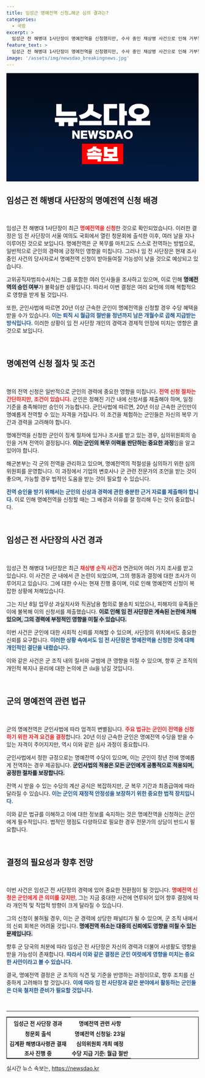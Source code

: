```yaml
---
title: 임성근 명예전역 신청…해군 심의 결과는?
categories:
  - 국방
excerpt: >
  임성근 전 해병대 1사단장이 명예전역을 신청했지만, 수사 중인 채상병 사건으로 인해 거부될 가능성이 높아지고 있다. 군인사법에 따른 전역 수당과 혐의 없는 결론에 반발하는 유족의 입장은 더욱 복잡한 상황을 예고한다.
feature_text: >
  임성근 전 해병대 1사단장이 명예전역을 신청했지만, 수사 중인 채상병 사건으로 인해 거부될 가능성이 높아지고 있다. 군인사법에 따른 전역 수당과 혐의 없는 결론에 반발하는 유족의 입장은 더욱 복잡한 상황을 예고한다.
image: '/assets/img/newsdao_breakingnews.jpg'
---
```


<p><img src="/assets/img/newsdao_breakingnews.jpg" alt="implanttips 속보" /></p>

<h2 data-ke-size="size26">임성근 전 해병대 사단장의 명예전역 신청 배경</h2>

<p data-ke-size="size16">&nbsp;</p>

<p>임성근 전 해병대 1사단장이 최근 <b><span style="color: #ee2323;">명예전역을 신청</span></b>한 것으로 확인되었습니다. 이러한 결정은 임 전 사단장이 서울 여의도 국회에서 열린 청문회에 출석한 이후, 여러 날을 지나 이루어진 것으로 보입니다. 명예전역은 군 복무를 마치고도 스스로 전역하는 방법으로, 일반적으로 군인의 경력에 긍정적인 영향을 미칩니다. 그러나 임 전 사단장은 현재 조사 중인 사건의 당사자로서 명예전역 신청이 받아들여질 가능성이 낮을 것으로 예상되고 있습니다. </p>

<p>고위공직자범죄수사처는 그를 포함한 여러 인사들을 조사하고 있으며, 이로 인해 <b><span style="background-color: #21538527;">명예전역의 승인 여부</span></b>가 불확실한 상황입니다. 따라서 이번 결정은 여러 요인에 의해 복합적으로 영향을 받게 될 것입니다. </p>

<p>또한, 군인사법에 따르면 20년 이상 근속한 군인이 명예전역을 신청할 경우 수당 혜택을 받을 수가 있습니다. <b><span style="color: #1a5490;">이는 퇴직 시 월급의 절반을 정년까지 남은 개월수로 곱해 지급받는 방식입니다.</span></b> 이러한 상황이 임 전 사단장 개인의 경력과 경제적 안정에 미치는 영향은 클 것으로 보입니다. </p>

<p data-ke-size="size16">&nbsp;</p>

<h2 data-ke-size="size26">명예전역 신청 절차 및 조건</h2>

<p data-ke-size="size16">&nbsp;</p>

<p>명의 전역 신청은 일반적으로 군인의 경력에 중요한 영향을 미칩니다. <b><span style="color: #ee2323;">전역 신청 절차는 간단하지만, 조건이 있습니다.</span></b> 군인은 정해진 기간 내에 신청서를 제출해야 하며, 일정 기준을 충족해야만 승인이 가능합니다. 군인사법에 따르면, 20년 이상 근속한 군인만이 명예롭게 전역할 수 있는 자격을 가집니다. 이 조건을 체험하는 군인들은 자신의 복무 기간과 경력을 고려해야 합니다.</p>

<p>명예전역을 신청한 군인이 징계 절차에 있거나 조사를 받고 있는 경우, 심의위원회의 승인을 거쳐 전역이 결정됩니다. <b><span style="background-color: #21538527;">이는 군인의 복무 이력을 판단하는 중요한 과정</span></b>임을 알고 있어야 합니다. </p>

<p>해군본부는 각 군의 전역을 관리하고 있으며, 명예전역의 적절성을 심의하기 위한 심의위원회를 운영합니다. 이 과정에서 기업의 변호사나 군 관련 전문가의 조언을 받는 것이 좋으며, 가능할 경우 법적인 도움을 받는 것이 필요할 수 있습니다. </p>

<p><b><span style="color: #1a5490;">전역 승인을 받기 위해서는 군인의 신상과 경력에 관한 충분한 근거 자료를 제출해야 합니다.</span></b> 이로 인해 명예전역을 신청할 때는 그 배경과 이유를 잘 정리해 두는 것이 중요합니다. </p>

<p data-ke-size="size16">&nbsp;</p>

<h2 data-ke-size="size26">임성근 전 사단장의 사건 경과</h2>

<p data-ke-size="size16">&nbsp;</p>

<p>임성근 전 해병대 1사단장은 최근 <b><span style="color: #ee2323;">채상병 순직 사건</span></b>과 연관되어 여러 가지 조사를 받고 있습니다. 이 사건은 군 내에서 큰 논란이 되었으며, 그의 행동과 결정에 대한 조사가 이루어지고 있습니다. 그에 대한 수사는 현재 진행 중이며, 이로 인해 명예전역 신청이 복잡한 상황에 처해있습니다. </p>

<p>그는 지난 8일 업무상 과실치사와 직권남용 혐의로 불송치 되었으나, 피해자의 유족들은 이에 불복해 이의 신청서를 제출했습니다. <b><span style="background-color: #21538527;">이로 인해 임 전 사단장은 계속된 논란에 처해 있으며, 그의 경력에 부정적인 영향을 미칠 수 있습니다.</span></b> </p>

<p>이번 사건은 군인에 대한 사회적 신뢰를 저해할 수 있으며, 사단장의 위치에서도 중요한 신뢰를 요구합니다. <b><span style="color: #1a5490;">이러한 상황 속에서도 임 전 사단장은 명예전역을 신청한 것에 대해 개인적인 결단을 내렸습니다.</span></b> </p>

<p>이와 같은 사건은 군 조직 내의 질서와 규범에 큰 영향을 미칠 수 있으며, 향후 군 조직의 개인적 복지나 윤리에 대한 논의에 큰 ปม을 남길 것입니다. </p>

<p data-ke-size="size16">&nbsp;</p>

<h2 data-ke-size="size26">군의 명예전역 관련 법규</h2>

<p data-ke-size="size16">&nbsp;</p>

<p>군의 명예전역은 군인사법에 따라 엄격히 변별됩니다. <b><span style="color: #ee2323;">주요 법규는 군인이 전역을 신청하기 위한 자격 요건을 결정</span></b>합니다. 20년 이상 근속한 군인은 명예전역 수당을 받을 수 있는 자격이 주어지지만, 역시 이와 같은 심사 과정이 중요합니다.</p>

<p>군인사법에서 정한 규정으로는 명예전역 수당이 있으며, 이는 군인이 정년 전에 명예롭게 전역하는 경우 제공됩니다. <b><span style="background-color: #21538527;">군인사법의 적용은 모든 군인에게 공통적으로 적용되며, 공정한 절차를 보장합니다.</span></b> </p>

<p>전역 시 받을 수 있는 수당의 계산 공식은 복잡하지만, 군 복무 기간과 최종급여에 따라 달라질 수 있습니다. <b><span style="color: #1a5490;">이는 군인의 재정적 안정성을 보장하기 위한 중요한 법적 장치입니다.</span></b> </p>

<p>이와 같은 법규를 이해하고 이에 대한 정보를 숙지하는 것은 명예전역을 신청하는 군인에게 필수적입니다. 법적인 쟁점도 다양하므로 필요한 경우 전문가의 상담이 반드시 필요합니다. </p>

<p data-ke-size="size16">&nbsp;</p>

<h2 data-ke-size="size26">결정의 필요성과 향후 전망</h2>

<p data-ke-size="size16">&nbsp;</p>

<p>이번 사건은 임성근 전 사단장의 경력에 있어 중요한 전환점이 될 것입니다. <b><span style="color: #ee2323;">명예전역 신청은 군인에게 큰 의미를 갖지만</span></b>, 그는 지금 중대한 사건에 연루되어 있어 향후 결정에 따라 개인적 및 직업적 방향이 크게 달라질 수 있습니다. </p>

<p>그의 신청이 불허될 경우, 이는 군 경력에 상당한 패널티가 될 수 있으며, 군 조직 내에서의 신뢰 회복은 어려울 것입니다. <b><span style="background-color: #21538527;">명예전역 취소는 대중의 신뢰에도 영향을 미칠 수 있는 문제입니다.</span></b> </p>

<p>향후 군 당국의 처분에 따라 임성근 전 사단장은 자신의 경력과 더불어 사생활도 영향을 받을 가능성이 존재합니다. <b><span style="color: #1a5490;">따라서 이와 같은 결정은 군인 여럿에게 영향을 미치는 중요한 사안이라고 볼 수 있습니다.</span></b> </p>

<p>결국, 명예전역 결정은 군 조직의 식견 및 기준을 반영하는 과정이므로, 향후 조치를 신중하게 고려해야 할 것입니다. <b><span style="color: #1a5490;">이에 따라 임 전 사단장과 같은 분야에서 활동하는 군인들은 더욱 철저한 준비가 필요할 것입니다.</span></b> </p>

<p data-ke-size="size16">&nbsp;</p>

<hr />

<table style="width: 100%; border-collapse: collapse; border: 1px solid #000000;">
<tbody>
<tr>
<td style="text-align: center; height: 25px;"><b>임성근 전 사단장 경과</b></td>
<td style="text-align: center; height: 25px;"><b>명예전역 관련 사항</b></td>
</tr>
<tr>
<td style="text-align: center; height: 17px;"><b>청문회 출석</b></td>
<td style="text-align: center; height: 17px;"><b>명예전역 신청일: 23일</b></td>
</tr>
<tr>
<td style="text-align: center; height: 17px;"><b>김계환 해병대사령관 결재</b></td>
<td style="text-align: center; height: 17px;"><b>심의위원회 개최 예정</b></td>
</tr>
<tr>
<td style="text-align: center; height: 17px;"><b>조사 진행 중</b></td>
<td style="text-align: center; height: 17px;"><b>수당 지급 기준: 월급 절반</b></td>
</tr>
</tbody>
</table>
실시간 뉴스 속보는, <a href="https://newsdao.kr" rel="dofollow">https://newsdao.kr</a>



